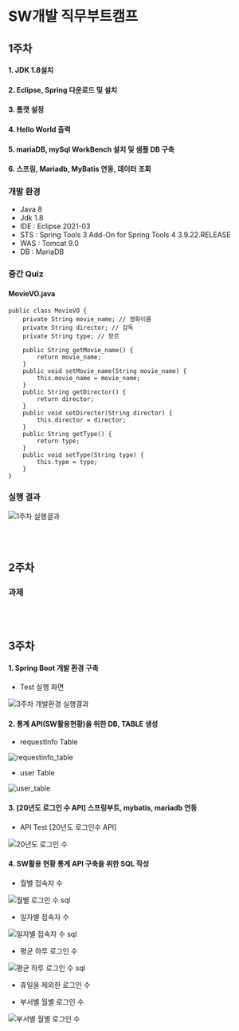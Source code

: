 # SW개발 직무부트캠프

## 1주차
#### 1. JDK 1.8설치
#### 2. Eclipse, Spring 다운로드 및 설치
#### 3. 톰캣 설정
#### 4. Hello World 출력
#### 5. mariaDB, mySql WorkBench 설치 및 샘플 DB 구축
#### 6. 스프링, Mariadb, MyBatis 연동, 데이터 조회

### 개발 환경
* Java 8
* Jdk 1.8
* IDE : Eclipse 2021-03
* STS : Spring Tools 3 Add-On for Spring Tools 4 3.9.22.RELEASE
* WAS : Tomcat 9.0
* DB : MariaDB

### 중간 Quiz
#### MovieVO.java 

    public class MovieVO {
    	private String movie_name; // 영화이름
    	private String director; // 감독
    	private String type; // 장르
    	
    	public String getMovie_name() {
    		return movie_name;
    	}
    	public void setMovie_name(String movie_name) {
    		this.movie_name = movie_name;
    	}
    	public String getDirector() {
    		return director;
    	}
    	public void setDirector(String director) {
    		this.director = director;
    	}
    	public String getType() {
    		return type;
    	}
    	public void setType(String type) {
    		this.type = type;
    	}
    }


### 실행 결과
![1주차 실행결과](https://github.com/jh990714/Comento_Bootcamp/assets/144774186/9483459a-ee71-4192-8639-d1b5ed54771a)

<br/><br/>

## 2주차
### 과제 

<br/><br/>

## 3주차
#### 1. Spring Boot 개발 환경 구축

- Test 실행 화면

![3주차 개발환경 실행결과](https://github.com/jh990714/Comento_Bootcamp/assets/144774186/fb13db5b-ce70-49d3-9723-bb16c450e5d5)

  
#### 2. 통계 API(SW활용현황)을 위한 DB, TABLE 생성 
- requestInfo Table

![requestinfo_table](https://github.com/jh990714/Comento_Bootcamp/assets/144774186/aa11fe36-c981-4f6e-a877-79ab7beafee3)


- user Table

![user_table](https://github.com/jh990714/Comento_Bootcamp/assets/144774186/ac06c88d-c4d2-4134-bf9a-41c0009bd866)

#### 3. [20년도 로그인 수 API] 스프링부트, mybatis, mariadb 연동
- API Test [20년도 로그인수 API]
  
![20년도 로그인 수](https://github.com/jh990714/Comento_Bootcamp/assets/144774186/cface7e2-bb99-4d6f-b47d-4f351b52cee1)

#### 4. SW활용 현황 통계 API 구축을 위한 SQL 작성
- 월별 접속자 수

![월별 로그인 수 sql](https://github.com/jh990714/Comento_Bootcamp/assets/144774186/6fdcfe19-1da6-4d57-9d9f-11f8ba467c84)

- 일자별 접속자 수

![일자별 접속자 수 sql](https://github.com/jh990714/Comento_Bootcamp/assets/144774186/9cbc21c4-8594-4eec-8bfc-7b005d9702ee)

- 평균 하루 로그인 수

![평균 하루 로그인 수 sql](https://github.com/jh990714/Comento_Bootcamp/assets/144774186/598ca9bd-ebe4-42ba-9e07-8a812be2b83d)

- 휴일을 제외한 로그인 수

- 부서별 월별 로그인 수

![부서별 월별 로그인 수](https://github.com/jh990714/Comento_Bootcamp/assets/144774186/70a658f4-f0d3-4804-b2ec-6bab87f3cc30)



